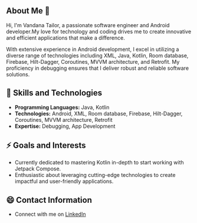 ##  About Me 👋

Hi, I'm Vandana Tailor, a passionate software engineer and Android developer.My love for technology and coding drives me to create innovative and efficient applications that make a difference.

With extensive experience in Android development, I excel in utilizing a diverse range of technologies including XML, Java, Kotlin, Room database, Firebase, Hilt-Dagger, Coroutines, MVVM architecture, and Retrofit. My proficiency in debugging ensures that I deliver robust and reliable software solutions.
  
 ## 🌱 Skills and Technologies 
- **Programming Languages:** Java, Kotlin
- **Technologies:** Android, XML, Room database, Firebase, Hilt-Dagger, Coroutines, MVVM architecture, Retrofit
- **Expertise:** Debugging, App Development

 ## ⚡ Goals and Interests 
- Currently dedicated to mastering Kotlin in-depth to start working with Jetpack Compose.
- Enthusiastic about leveraging cutting-edge technologies to create impactful and user-friendly applications.

## 😄 Contact Information 
- Connect with me on [LinkedIn](https://www.linkedin.com/in/Vandana-Tailor)


